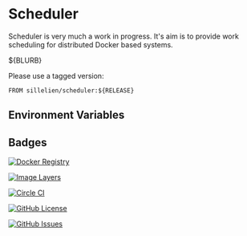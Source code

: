 # Scheduler

Scheduler is very much a work in progress. It's aim is to provide work scheduling for distributed Docker based systems.

${BLURB}

Please use a tagged version:

```
FROM sillelien/scheduler:${RELEASE}
```

## Environment Variables

## Badges

[![Docker Registry](https://img.shields.io/docker/pulls/sillelien/scheduler.svg)](https://registry.hub.docker.com/u/sillelien/scheduler)

[![Image Layers](https://badge.imagelayers.io/sillelien/scheduler.svg)](https://imagelayers.io/?images=sillelien/scheduler:master 'Get your own badge on imagelayers.io') 

[![Circle CI](https://circleci.com/gh/sillelien/scheduler/tree/master.svg?style=svg)](https://circleci.com/gh/sillelien/scheduler/tree/master)

[![GitHub License](https://img.shields.io/github/license/sillelien/scheduler.svg)](https://raw.githubusercontent.com/sillelien/scheduler/master/LICENSE)

[![GitHub Issues](https://img.shields.io/github/issues/sillelien/scheduler.svg)](https://github.com/sillelien/scheduler/issues)
